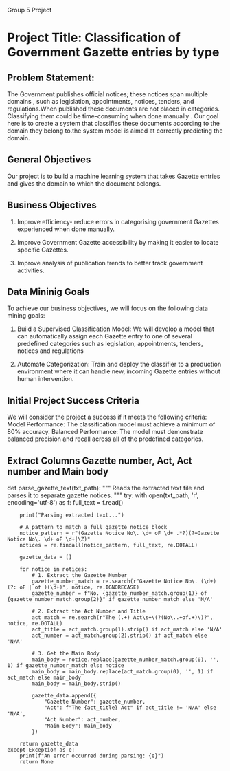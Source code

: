 Group 5 Project

# Project Title: Classification of Government Gazette entries by type

## Problem Statement:
The Government publishes official notices; these notices span multiple domains , such as legislation, appointments, notices, tenders, and regulations.When published these documents are not placed in categories. Classifying them could be time-consuming when done manually . Our goal here is to create a system that classifies these documents according to the domain they belong to.the system model is aimed at correctly predicting the domain.

## General Objectives

Our project is to build a machine learning system that takes  Gazette entries and gives the domain to which the document belongs.

## Business Objectives
1. Improve efficiency- reduce errors in categorising government Gazettes experienced when done manually.

2. Improve Government Gazette accessibility by making it easier to locate specific Gazettes.

3. Improve analysis of publication trends to better track government activities.

## Data Mininig Goals

To achieve our business objectives, we will focus on the following data mining goals:

1. Build a Supervised Classification Model: We will develop a model that can
automatically assign each Gazette entry to one of several predefined categories such as
legislation, appointments, tenders, notices and regulations

2. Automate Categorization: Train and deploy the classifier to a production
environment where it can handle new, incoming Gazette entries without human
intervention.

## Initial Project Success Criteria

We will consider the project a success if it meets the following criteria:
Model Performance: The classification model must achieve a minimum of 80% accuracy.
Balanced Performance: The model must demonstrate balanced precision and recall across all of the predefined categories.



##  Extract Columns Gazette number, Act, Act number and Main body

def parse_gazette_text(txt_path):
    """
    Reads the extracted text file and parses it to separate gazette notices.
    """
    try:
        with open(txt_path, 'r', encoding='utf-8') as f:
            full_text = f.read()

        print("Parsing extracted text...")

        # A pattern to match a full gazette notice block
        notice_pattern = r"(Gazette Notice No\. \d+ oF \d+ .*?)(?=Gazette Notice No\. \d+ oF \d+|\Z)"
        notices = re.findall(notice_pattern, full_text, re.DOTALL)

        gazette_data = []

        for notice in notices:
            # 1. Extract the Gazette Number
            gazette_number_match = re.search(r"Gazette Notice No\. (\d+)(?: oF | of )(\d+)", notice, re.IGNORECASE)
            gazette_number = f"No. {gazette_number_match.group(1)} of {gazette_number_match.group(2)}" if gazette_number_match else 'N/A'

            # 2. Extract the Act Number and Title
            act_match = re.search(r"The (.+) Act\s+\(?(No\..+of.+)\)?", notice, re.DOTALL)
            act_title = act_match.group(1).strip() if act_match else 'N/A'
            act_number = act_match.group(2).strip() if act_match else 'N/A'

            # 3. Get the Main Body
            main_body = notice.replace(gazette_number_match.group(0), '', 1) if gazette_number_match else notice
            main_body = main_body.replace(act_match.group(0), '', 1) if act_match else main_body
            main_body = main_body.strip()

            gazette_data.append({
                "Gazette Number": gazette_number,
                "Act": f"The {act_title} Act" if act_title != 'N/A' else 'N/A',
                "Act Number": act_number,
                "Main Body": main_body
            })

        return gazette_data
    except Exception as e:
        print(f"An error occurred during parsing: {e}")
        return None
